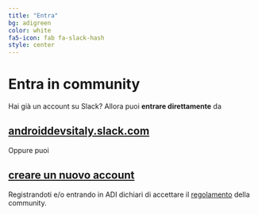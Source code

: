 ```yaml
---
title: "Entra"
bg: adigreen
color: white
fa5-icon: fab fa-slack-hash
style: center
---
```


# Entra in community


Hai già un account su Slack? Allora puoi **entrare direttamente** da

## [androiddevsitaly.slack.com](https://androiddevsitaly.slack.com/)

Oppure puoi 

## [creare un nuovo account](/enter)

Registrandoti e/o entrando in ADI dichiari di accettare il [regolamento](#regolamento) della community.